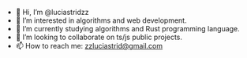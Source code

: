 - 👋 Hi, I’m @luciastridzz
- 👀 I’m interested in algorithms and web development.
- 🌱 I’m currently studying algorithms and Rust programming language.
- 💞️ I’m looking to collaborate on ts/js public projects.
- 📫 How to reach me: zzluciastrid@gmail.com

<!---
luciastridzz/luciastridzz is a ✨ special ✨ repository because its `README.md` (this file) appears on your GitHub profile.
You can click the Preview link to take a look at your changes.
--->
